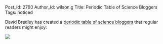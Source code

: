 Post_Id: 2790
Author_Id: wilson.g
Title: Periodic Table of Science Bloggers
Tags: noticed

<p>David Bradley has created a <a href="http://www.sciencebase.com/periodic-table-of-david-bradley.html">periodic table of science bloggers</a> that regular readers might enjoy:</p>
<p><img src="{{root_path}}/files/2010/03/screen-shot-2010-03-30-at-8-50-32-pm.png" /></p>
